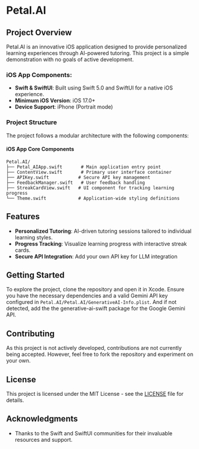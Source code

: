 # Petal.AI

## Project Overview

Petal.AI is an innovative iOS application designed to provide personalized learning experiences through AI-powered tutoring. This project is a simple demonstration with no goals of active development.

### iOS App Components:
- **Swift & SwiftUI**: Built using Swift 5.0 and SwiftUI for a native iOS experience.
- **Minimum iOS Version**: iOS 17.0+
- **Device Support**: iPhone (Portrait mode)

### Project Structure
The project follows a modular architecture with the following components:

#### iOS App Core Components
```
Petal.AI/
├── Petal_AIApp.swift       # Main application entry point
├── ContentView.swift       # Primary user interface container
├── APIKey.swift           # Secure API key management
├── FeedbackManager.swift   # User feedback handling
├── StreakCardView.swift   # UI component for tracking learning progress
└── Theme.swift            # Application-wide styling definitions
```


## Features

- **Personalized Tutoring**: AI-driven tutoring sessions tailored to individual learning styles.
- **Progress Tracking**: Visualize learning progress with interactive streak cards.
- **Secure API Integration**: Add your own API key for LLM integration

## Getting Started

To explore the project, clone the repository and open it in Xcode. Ensure you have the necessary dependencies and a valid Gemini API key configured in `Petal.AI/Petal.AI/GenerativeAI-Info.plist`. And if not detected, add the the generative-ai-swift package for the Google Gemini API.

## Contributing

As this project is not actively developed, contributions are not currently being accepted. However, feel free to fork the repository and experiment on your own.

## License

This project is licensed under the MIT License - see the [LICENSE](LICENSE) file for details.

## Acknowledgments

- Thanks to the Swift and SwiftUI communities for their invaluable resources and support.

